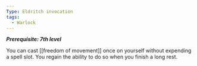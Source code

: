 ```yaml
---
Type: Eldritch invocation
tags:
  - Warlock
---
```

**_Prerequisite: 7th level_**

You can cast [[freedom of movement]] once on yourself without expending a spell slot. You regain the ability to do so when you finish a long rest.